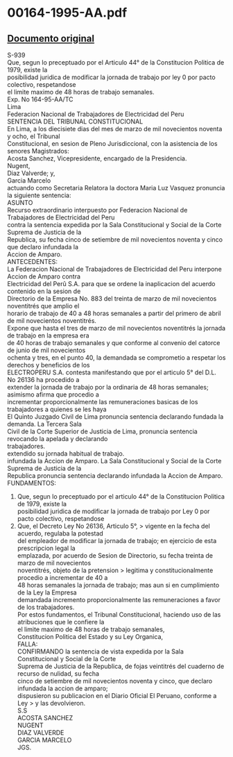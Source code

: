 
00164-1995-AA.pdf
=================
  
[Documento original](https://tc.gob.pe/jurisprudencia/1998/00164-1995-AA.pdf)  
---  
S-939  
Que, segun lo preceptuado por el Articulo 44° de la Constitucion Politica de 1979, existe la  
posibilidad juridica de modificar la jornada de trabajo por ley 0 por pacto colectivo, respetandose  
el limite maximo de 48 horas de trabajo semanales.  
Exp. No 164-95-AA/TC  
Lima  
Federacion Nacional de Trabajadores de Electricidad del Peru  
SENTENCIA DEL TRIBUNAL CONSTITUCIONAL  
En Lima, a los diecisiete dias del mes de marzo de mil novecientos noventa y ocho, el Tribunal  
Constitucional, en sesion de Pleno Jurisdiccional, con la asistencia de los senores Magistrados:  
Acosta Sanchez, Vicepresidente, encargado de la Presidencia.  
Nugent,  
Diaz Valverde; y,  
Garcia Marcelo  
actuando como Secretaria Relatora la doctora Maria Luz Vasquez pronuncia la siguiente sentencia:  
ASUNTO   
Recurso extraordinario interpuesto por Federacion Nacional de Trabajadores de Electricidad del Peru  
contra la sentencia expedida por la Sala Constitucional y Social de la Corte Suprema de Justicia de la  
Republica, su fecha cinco de setiembre de mil novecientos noventa y cinco que declaro infundada la  
Accion de Amparo.  
ANTECEDENTES:  
La Federacion Nacional de Trabajadores de Electricidad del Peru interpone Accion de Amparo contra  
Electricidad del Perû S.A. para que se ordene la inaplicacion del acuerdo contenido en la sesion de  
Directorio de la Empresa No. 883 del treinta de marzo de mil novecientos noventitrés que amplio el  
horario de trabajo de 40 a 48 horas semanales a partir del primero de abril de mil novecientos noventitrés.  
Expone que hasta el tres de marzo de mil novecientos noventitrés la jornada de trabajo en la empresa era  
de 40 horas de trabajo semanales y que conforme al convenio del catorce de junio de mil novecientos  
ochenta y tres, en el punto 40, la demandada se comprometio a respetar los derechos y beneficios de los  
ELECTROPERU S.A. contesta manifestando que por el articulo 5° del D.L. No 26136 ha procedido a  
extender la jornada de trabajo por la ordinaria de 48 horas semanales; asimismo afirma que procedio a  
incrementar proporcionalmente las remuneraciones basicas de los trabajadores a quienes se les haya  
El Quinto Juzgado Civil de Lima pronuncia sentencia declarando fundada la demanda. La Tercera Sala  
Civil de la Corte Superior de Justicia de Lima, pronuncia sentencia revocando la apelada y declarando  
trabajadores.  
extendido su jornada habitual de trabajo.  
infundada la Accion de Amparo. La Sala Constitucional y Social de la Corte Suprema de Justicia de la  
Republica pronuncia sentencia declarando infundada la Accion de Amparo.  
FUNDAMENTOS:  
1. Que, segun lo preceptuado por el articulo 44° de la Constitucion Politica de 1979, existe la  
posibilidad juridica de modificar la jornada de trabajo por Ley 0 por pacto colectivo, respetandose  
2. Que, el Decreto Ley No 26136, Articulo 5°, > vigente en la fecha del acuerdo, regulaba la potestad  
del empleador de modificar la jornada de trabajo; en ejercicio de esta prescripcion legal la  
emplazada, por acuerdo de Sesion de Directorio, su fecha treinta de marzo de mil novecientos  
noventitrés, objeto de la pretension > legitima y constitucionalmente procedio a incrementar de 40 a  
48 horas semanales la jornada de trabajo; mas aun si en cumplimiento de la Ley la Empresa  
demandada incremento proporcionalmente las remuneraciones a favor de los trabajadores.  
Por estos fundamentos, el Tribunal Constitucional, haciendo uso de las atribuciones que le confiere la  
el limite maximo de 48 horas de trabajo semanales,  
Constitucion Politica del Estado y su Ley Organica,  
FALLA:  
CONFIRMANDO la sentencia de vista expedida por la Sala Constitucional y Social de la Corte  
Suprema de Justicia de la Republica, de fojas veintitrés del cuaderno de recurso de nulidad, su fecha  
cinco de setiembre de mil novecientos noventa y cinco, que declaro infundada la accion de amparo;  
dispusieron su publicacion en el Diario Oficial El Peruano, conforme a Ley > y las devolvieron.  
S.S  
ACOSTA SANCHEZ  
NUGENT  
DIAZ VALVERDE  
GARCIA MARCELO  
JGS.